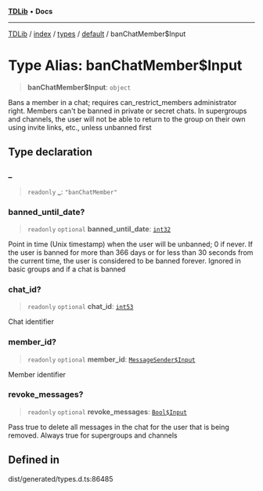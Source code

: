 [**TDLib**](../../../../../../README.md) • **Docs**

***

[TDLib](../../../../../../modules.md) / [index](../../../../../README.md) / [types](../../../README.md) / [default](../README.md) / banChatMember$Input

# Type Alias: banChatMember$Input

> **banChatMember$Input**: `object`

Bans a member in a chat; requires can_restrict_members administrator right. Members can't be banned in private or secret chats. In supergroups and channels, the user will not be able to return to the group on their own using invite links, etc., unless unbanned first

## Type declaration

### \_

> `readonly` **\_**: `"banChatMember"`

### banned\_until\_date?

> `readonly` `optional` **banned\_until\_date**: [`int32`](int32-1.md)

Point in time (Unix timestamp) when the user will be unbanned; 0 if never. If the user is banned for more than 366 days or for less than 30 seconds from the current time, the user is considered to be banned forever. Ignored in basic groups and if a chat is banned

### chat\_id?

> `readonly` `optional` **chat\_id**: [`int53`](int53-1.md)

Chat identifier

### member\_id?

> `readonly` `optional` **member\_id**: [`MessageSender$Input`](MessageSender$Input.md)

Member identifier

### revoke\_messages?

> `readonly` `optional` **revoke\_messages**: [`Bool$Input`](Bool$Input.md)

Pass true to delete all messages in the chat for the user that is being removed. Always true for supergroups and channels

## Defined in

dist/generated/types.d.ts:86485
